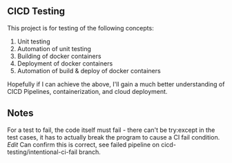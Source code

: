 ## CICD Testing

This project is for testing of the following concepts:

1) Unit testing
2) Automation of unit testing
3) Building of docker containers
4) Deployment of docker containers
5) Automation of build & deploy of docker containers

Hopefully if I can achieve the above, I'll gain a much better understanding of CICD Pipelines, containerization, and cloud deployment.

## Notes

For a test to fail, the code itself must fail - there can't be try:except in the test cases, it has to actually break the program to cause a CI fail condition. *Edit* Can confirm this is correct, see failed pipeline on cicd-testing/intentional-ci-fail branch.
